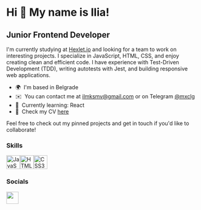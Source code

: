 Hi 👋 My name is Ilia!
=====================

Junior Frontend Developer
-------------------------

I'm currently studying at [Hexlet.io](https://ru.hexlet.io/u/mxclg) and looking for a team to work on interesting projects. I specialize in JavaScript, HTML, CSS, and enjoy creating clean and efficient code. I have experience with Test-Driven Development (TDD), writing autotests with Jest, and building responsive web applications.

* 🌍  I'm based in Belgrade
* ✉️  You can contact me at [ilmksmv@gmail.com](mailto:ilmksmv@gmail.com) or on Telegram [@mxclg](https://t.me/mxclg)
* 🧠  Currently learning: React
* 📄  Check my CV [here](https://cv.hexlet.io/ru/resumes/4128)

Feel free to check out my pinned projects and get in touch if you'd like to collaborate!

### Skills


<p align="left">
<a href="https://developer.mozilla.org/en-US/docs/Web/JavaScript" target="_blank" rel="noreferrer"><img src="https://raw.githubusercontent.com/danielcranney/readme-generator/main/public/icons/skills/javascript-colored.svg" width="36" height="36" alt="JavaScript" /></a><a href="https://developer.mozilla.org/en-US/docs/Glossary/HTML5" target="_blank" rel="noreferrer"><img src="https://raw.githubusercontent.com/danielcranney/readme-generator/main/public/icons/skills/html5-colored.svg" width="36" height="36" alt="HTML5" /></a><a href="https://www.w3.org/TR/CSS/#css" target="_blank" rel="noreferrer"><img src="https://raw.githubusercontent.com/danielcranney/readme-generator/main/public/icons/skills/css3-colored.svg" width="36" height="36" alt="CSS3" /></a>
</p>


### Socials

<p align="left"> <a href="https://www.linkedin.com/in/i-mxm/" target="_blank" rel="noreferrer"> <picture> <source media="(prefers-color-scheme: dark)" srcset="https://raw.githubusercontent.com/danielcranney/readme-generator/main/public/icons/socials/linkedin-dark.svg" /> <source media="(prefers-color-scheme: light)" srcset="https://raw.githubusercontent.com/danielcranney/readme-generator/main/public/icons/socials/linkedin.svg" /> <img src="https://raw.githubusercontent.com/danielcranney/readme-generator/main/public/icons/socials/linkedin.svg" width="32" height="32" /> </picture> </a></p>
